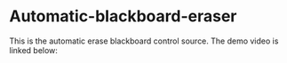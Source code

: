 # Automatic-blackboard-eraser
This is the automatic erase blackboard control source. The demo video is linked below:

